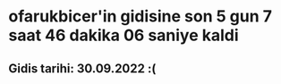 # ofarukbicer'in gidisine son 5 gun 7 saat 46 dakika 06 saniye kaldi

## Gidis tarihi: 30.09.2022 :(